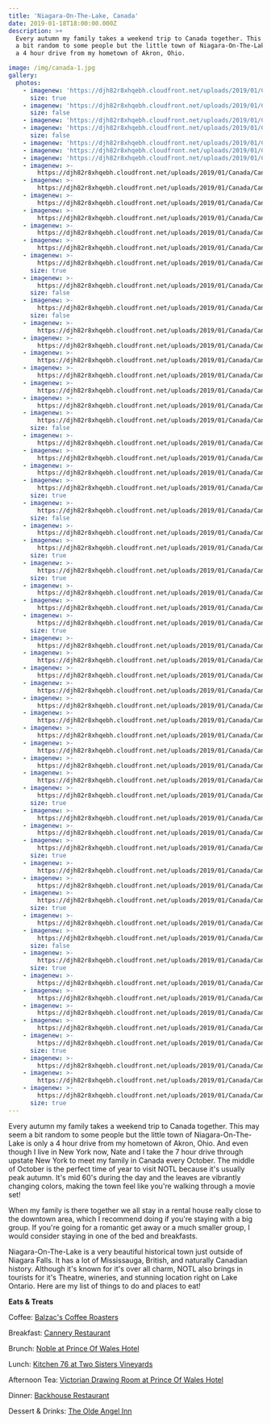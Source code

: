 ```yaml
---
title: 'Niagara-On-The-Lake, Canada'
date: 2019-01-18T18:00:00.000Z
description: >+
  Every autumn my family takes a weekend trip to Canada together. This may seem
  a bit random to some people but the little town of Niagara-On-The-Lake is only
  a 4 hour drive from my hometown of Akron, Ohio.

image: /img/canada-1.jpg
gallery:
  photos:
    - imagenew: 'https://djh82r8xhqebh.cloudfront.net/uploads/2019/01/Canada/Canada-1.jpg'
      size: true
    - imagenew: 'https://djh82r8xhqebh.cloudfront.net/uploads/2019/01/Canada/Canada-4.jpg'
      size: false
    - imagenew: 'https://djh82r8xhqebh.cloudfront.net/uploads/2019/01/Canada/Canada-2.jpg'
    - imagenew: 'https://djh82r8xhqebh.cloudfront.net/uploads/2019/01/Canada/Canada-6.jpg'
      size: false
    - imagenew: 'https://djh82r8xhqebh.cloudfront.net/uploads/2019/01/Canada/Canada-7.jpg'
    - imagenew: 'https://djh82r8xhqebh.cloudfront.net/uploads/2019/01/Canada/Canada-8.jpg'
    - imagenew: 'https://djh82r8xhqebh.cloudfront.net/uploads/2019/01/Canada/Canada-9.jpg'
    - imagenew: >-
        https://djh82r8xhqebh.cloudfront.net/uploads/2019/01/Canada/Canada-11.jpg
    - imagenew: >-
        https://djh82r8xhqebh.cloudfront.net/uploads/2019/01/Canada/Canada-12.jpg
    - imagenew: >-
        https://djh82r8xhqebh.cloudfront.net/uploads/2019/01/Canada/Canada-13.jpg
    - imagenew: >-
        https://djh82r8xhqebh.cloudfront.net/uploads/2019/01/Canada/Canada-14.jpg
    - imagenew: >-
        https://djh82r8xhqebh.cloudfront.net/uploads/2019/01/Canada/Canada-15.jpg
    - imagenew: >-
        https://djh82r8xhqebh.cloudfront.net/uploads/2019/01/Canada/Canada-16.jpg
    - imagenew: >-
        https://djh82r8xhqebh.cloudfront.net/uploads/2019/01/Canada/Canada-17.jpg
      size: true
    - imagenew: >-
        https://djh82r8xhqebh.cloudfront.net/uploads/2019/01/Canada/Canada-18.jpg
      size: false
    - imagenew: >-
        https://djh82r8xhqebh.cloudfront.net/uploads/2019/01/Canada/Canada-19.jpg
      size: false
    - imagenew: >-
        https://djh82r8xhqebh.cloudfront.net/uploads/2019/01/Canada/Canada-20.jpg
    - imagenew: >-
        https://djh82r8xhqebh.cloudfront.net/uploads/2019/01/Canada/Canada-21.jpg
    - imagenew: >-
        https://djh82r8xhqebh.cloudfront.net/uploads/2019/01/Canada/Canada-22.jpg
    - imagenew: >-
        https://djh82r8xhqebh.cloudfront.net/uploads/2019/01/Canada/Canada-23.jpg
    - imagenew: >-
        https://djh82r8xhqebh.cloudfront.net/uploads/2019/01/Canada/Canada-24.jpg
    - imagenew: >-
        https://djh82r8xhqebh.cloudfront.net/uploads/2019/01/Canada/Canada-25.jpg
    - imagenew: >-
        https://djh82r8xhqebh.cloudfront.net/uploads/2019/01/Canada/Canada-28.jpg
      size: false
    - imagenew: >-
        https://djh82r8xhqebh.cloudfront.net/uploads/2019/01/Canada/Canada-27.jpg
    - imagenew: >-
        https://djh82r8xhqebh.cloudfront.net/uploads/2019/01/Canada/Canada-29.jpg
    - imagenew: >-
        https://djh82r8xhqebh.cloudfront.net/uploads/2019/01/Canada/Canada-30.jpg
    - imagenew: >-
        https://djh82r8xhqebh.cloudfront.net/uploads/2019/01/Canada/Canada-34.jpg
      size: true
    - imagenew: >-
        https://djh82r8xhqebh.cloudfront.net/uploads/2019/01/Canada/Canada-31.jpg
      size: false
    - imagenew: >-
        https://djh82r8xhqebh.cloudfront.net/uploads/2019/01/Canada/Canada-32.jpg
    - imagenew: >-
        https://djh82r8xhqebh.cloudfront.net/uploads/2019/01/Canada/Canada-33.jpg
      size: true
    - imagenew: >-
        https://djh82r8xhqebh.cloudfront.net/uploads/2019/01/Canada/Canada-35.jpg
      size: true
    - imagenew: >-
        https://djh82r8xhqebh.cloudfront.net/uploads/2019/01/Canada/Canada-36.jpg
    - imagenew: >-
        https://djh82r8xhqebh.cloudfront.net/uploads/2019/01/Canada/Canada-37.jpg
    - imagenew: >-
        https://djh82r8xhqebh.cloudfront.net/uploads/2019/01/Canada/Canada-38.jpg
      size: true
    - imagenew: >-
        https://djh82r8xhqebh.cloudfront.net/uploads/2019/01/Canada/Canada-39.jpg
    - imagenew: >-
        https://djh82r8xhqebh.cloudfront.net/uploads/2019/01/Canada/Canada-40.jpg
    - imagenew: >-
        https://djh82r8xhqebh.cloudfront.net/uploads/2019/01/Canada/Canada-41.jpg
    - imagenew: >-
        https://djh82r8xhqebh.cloudfront.net/uploads/2019/01/Canada/Canada-42.jpg
    - imagenew: >-
        https://djh82r8xhqebh.cloudfront.net/uploads/2019/01/Canada/Canada-43.jpg
    - imagenew: >-
        https://djh82r8xhqebh.cloudfront.net/uploads/2019/01/Canada/Canada-44.jpg
    - imagenew: >-
        https://djh82r8xhqebh.cloudfront.net/uploads/2019/01/Canada/Canada-45.jpg
    - imagenew: >-
        https://djh82r8xhqebh.cloudfront.net/uploads/2019/01/Canada/Canada-46.jpg
    - imagenew: >-
        https://djh82r8xhqebh.cloudfront.net/uploads/2019/01/Canada/Canada-47.jpg
    - imagenew: >-
        https://djh82r8xhqebh.cloudfront.net/uploads/2019/01/Canada/Canada-48.jpg
    - imagenew: >-
        https://djh82r8xhqebh.cloudfront.net/uploads/2019/01/Canada/Canada-49.jpg
      size: true
    - imagenew: >-
        https://djh82r8xhqebh.cloudfront.net/uploads/2019/01/Canada/Canada-50.jpg
    - imagenew: >-
        https://djh82r8xhqebh.cloudfront.net/uploads/2019/01/Canada/Canada-51.jpg
    - imagenew: >-
        https://djh82r8xhqebh.cloudfront.net/uploads/2019/01/Canada/Canada-55.jpg
      size: true
    - imagenew: >-
        https://djh82r8xhqebh.cloudfront.net/uploads/2019/01/Canada/Canada-57.jpg
    - imagenew: >-
        https://djh82r8xhqebh.cloudfront.net/uploads/2019/01/Canada/Canada-58.jpg
    - imagenew: >-
        https://djh82r8xhqebh.cloudfront.net/uploads/2019/01/Canada/Canada-60.jpg
      size: true
    - imagenew: >-
        https://djh82r8xhqebh.cloudfront.net/uploads/2019/01/Canada/Canada-59.jpg
    - imagenew: >-
        https://djh82r8xhqebh.cloudfront.net/uploads/2019/01/Canada/Canada-61.jpg
      size: false
    - imagenew: >-
        https://djh82r8xhqebh.cloudfront.net/uploads/2019/01/Canada/Canada-62.jpg
      size: true
    - imagenew: >-
        https://djh82r8xhqebh.cloudfront.net/uploads/2019/01/Canada/Canada-66.jpg
    - imagenew: >-
        https://djh82r8xhqebh.cloudfront.net/uploads/2019/01/Canada/Canada-65.jpg
    - imagenew: >-
        https://djh82r8xhqebh.cloudfront.net/uploads/2019/01/Canada/Canada-63.jpg
    - imagenew: >-
        https://djh82r8xhqebh.cloudfront.net/uploads/2019/01/Canada/Canada-64.jpg
    - imagenew: >-
        https://djh82r8xhqebh.cloudfront.net/uploads/2019/01/Canada/Canada-67.jpg
      size: true
    - imagenew: >-
        https://djh82r8xhqebh.cloudfront.net/uploads/2019/01/Canada/Canada-68.jpg
    - imagenew: >-
        https://djh82r8xhqebh.cloudfront.net/uploads/2019/01/Canada/Canada-69.jpg
    - imagenew: >-
        https://djh82r8xhqebh.cloudfront.net/uploads/2019/01/Canada/Canada-70.jpg
      size: true
---
```

Every autumn my family takes a weekend trip to Canada together. This may seem a bit random to some people but the little town of Niagara-On-The-Lake is only a 4 hour drive from my hometown of Akron, Ohio.  And even though I live in New York now, Nate and I take the 7 hour drive through upstate New York to meet my family in Canada every October. The middle of October is the perfect time of year to visit NOTL because it's usually peak autumn. It's mid 60's during the day and the leaves are vibrantly changing colors, making the town feel like you're walking through a movie set!

When my family is there together we all stay in a rental house really close to the downtown area, which I recommend doing if you're staying with a big group. If you're going for a romantic get away or a much smaller group, I would consider staying in one of the bed and breakfasts. 

Niagara-On-The-Lake is a very beautiful historical town just outside of Niagara Falls. It has a lot of Mississauga, British, and naturally Canadian history.  Although it's known for it's over all charm, NOTL also brings in tourists for it's Theatre, wineries, and stunning location right on Lake Ontario. Here are my list of things to do and places to eat!

**Eats & Treats**

Coffee: [Balzac's Coffee Roasters](https://www.balzacs.com/locations/niagara-on-the-lake/)

Breakfast: [Cannery Restaurant](https://www.vintage-hotels.com/pillarandpost/cannery.php)

Brunch: [Noble at Prince Of Wales Hotel](https://www.vintage-hotels.com/princeofwales/noble.php)

Lunch: [Kitchen 76 at Two Sisters Vineyards](https://www.twosistersvineyards.com/)

Afternoon Tea: [Victorian Drawing Room at Prince Of Wales Hotel](https://www.vintage-hotels.com/princeofwales/dining.php)

Dinner: [Backhouse Restaurant](https://backhouse.xyz/)

Dessert & Drinks: [The Olde Angel Inn](https://www.google.com/maps/place/The+Olde+Angel+Inn/@43.2549769,-79.0749636,17z/data=!3m1!4b1!4m5!3m4!1s0x89d35f7106dfb89b:0x83ba91e0b43ab10a!8m2!3d43.2549769!4d-79.0727749)
